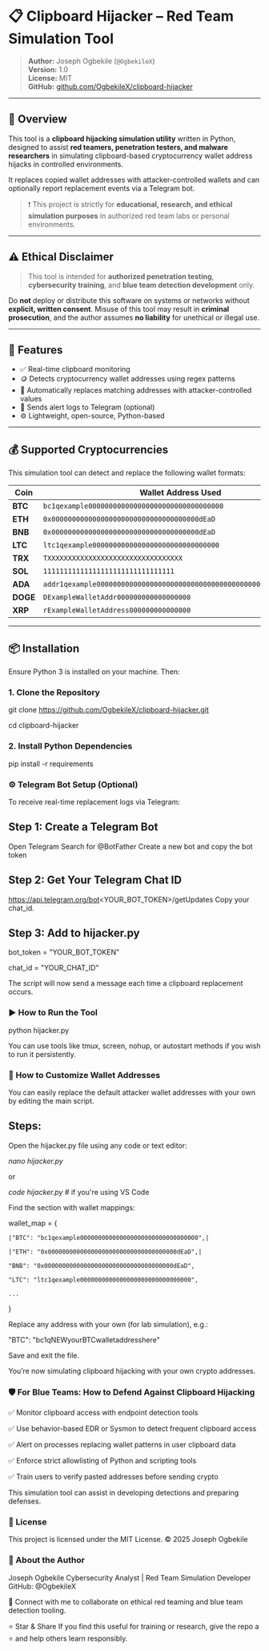 # 📋 Clipboard Hijacker – Red Team Simulation Tool

> **Author:** Joseph Ogbekile (`@OgbekileX`)  
> **Version:** 1.0  
> **License:** MIT  
> **GitHub:** [github.com/OgbekileX/clipboard-hijacker](https://github.com/OgbekileX/clipboard-hijacker)

---

## 🧠 Overview

This tool is a **clipboard hijacking simulation utility** written in Python, designed to assist **red teamers, penetration testers, and malware researchers** in simulating clipboard-based cryptocurrency wallet address hijacks in controlled environments.

It replaces copied wallet addresses with attacker-controlled wallets and can optionally report replacement events via a Telegram bot.

> ❗ This project is strictly for **educational, research, and ethical simulation purposes** in authorized red team labs or personal environments.

---

## ⚠️ Ethical Disclaimer

> This tool is intended for **authorized penetration testing**, **cybersecurity training**, and **blue team detection development** only.

Do **not** deploy or distribute this software on systems or networks without **explicit, written consent**. Misuse of this tool may result in **criminal prosecution**, and the author assumes **no liability** for unethical or illegal use.

---

## 🚀 Features

- ✅ Real-time clipboard monitoring
- 🪙 Detects cryptocurrency wallet addresses using regex patterns
- 🔁 Automatically replaces matching addresses with attacker-controlled values
- 📲 Sends alert logs to Telegram (optional)
- ⚙️ Lightweight, open-source, Python-based

---

## 💰 Supported Cryptocurrencies

This simulation tool can detect and replace the following wallet formats:

| Coin | Wallet Address Used |
|------|---------------------|
| **BTC** | `bc1qexample000000000000000000000000000000000` |
| **ETH** | `0x000000000000000000000000000000000000dEaD` |
| **BNB** | `0x000000000000000000000000000000000000dEaD` |
| **LTC** | `ltc1qexample0000000000000000000000000000000` |
| **TRX** | `TXXXXXXXXXXXXXXXXXXXXXXXXXXXXXXXXX` |
| **SOL** | `11111111111111111111111111111111` |
| **ADA** | `addr1qexample000000000000000000000000000000000000000000000000000000` |
| **DOGE** | `DExampleWalletAddr000000000000000000` |
| **XRP** | `rExampleWalletAddress000000000000000` |

---

## 📦 Installation

Ensure Python 3 is installed on your machine. Then:

### 1. Clone the Repository
git clone https://github.com/OgbekileX/clipboard-hijacker.git

cd clipboard-hijacker

### 2. Install Python Dependencies
pip install -r requirements

### ⚙️ Telegram Bot Setup (Optional)
To receive real-time replacement logs via Telegram:

## Step 1: Create a Telegram Bot
Open Telegram
Search for @BotFather
Create a new bot and copy the bot token

## Step 2: Get Your Telegram Chat ID
https://api.telegram.org/bot<YOUR_BOT_TOKEN>/getUpdates
Copy your chat_id.

## Step 3: Add to hijacker.py
bot_token = "YOUR_BOT_TOKEN"

chat_id = "YOUR_CHAT_ID"

The script will now send a message each time a clipboard replacement occurs.

### ▶️ How to Run the Tool
python hijacker.py

You can use tools like tmux, screen, nohup, or autostart methods if you wish to run it persistently.

### 🔧 How to Customize Wallet Addresses
You can easily replace the default attacker wallet addresses with your own by editing the main script.

## Steps:
Open the hijacker.py file using any code or text editor:

*nano hijacker.py*

or

*code hijacker.py*       # if you're using VS Code

Find the section with wallet mappings:

wallet_map = {

    |"BTC": "bc1qexample000000000000000000000000000000000",|
    
    |"ETH": "0x000000000000000000000000000000000000dEaD",|
    
    "BNB": "0x000000000000000000000000000000000000dEaD",
    
    "LTC": "ltc1qexample0000000000000000000000000000000",
    
    ...
}

Replace any address with your own (for lab simulation), e.g.:


"BTC": "bc1qNEWyourBTCwalletaddresshere"

Save and exit the file.


You’re now simulating clipboard hijacking with your own crypto addresses.



### 🛡️ For Blue Teams: How to Defend Against Clipboard Hijacking
✅ Monitor clipboard access with endpoint detection tools

✅ Use behavior-based EDR or Sysmon to detect frequent clipboard access

✅ Alert on processes replacing wallet patterns in user clipboard data

✅ Enforce strict allowlisting of Python and scripting tools

✅ Train users to verify pasted addresses before sending crypto

This simulation tool can assist in developing detections and preparing defenses.

### 🔐 License
This project is licensed under the MIT License.
© 2025 Joseph Ogbekile

### 👤 About the Author
Joseph Ogbekile
Cybersecurity Analyst | Red Team Simulation Developer
GitHub: @OgbekileX

🔗 Connect with me to collaborate on ethical red teaming and blue team detection tooling.

⭐ Star & Share
If you find this useful for training or research, give the repo a ⭐ and help others learn responsibly.

